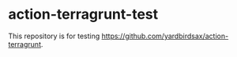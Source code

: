 # action-terragrunt-test

This repository is for testing https://github.com/yardbirdsax/action-terragrunt.